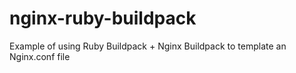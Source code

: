 # nginx-ruby-buildpack
Example of using Ruby Buildpack + Nginx Buildpack to template an Nginx.conf file
